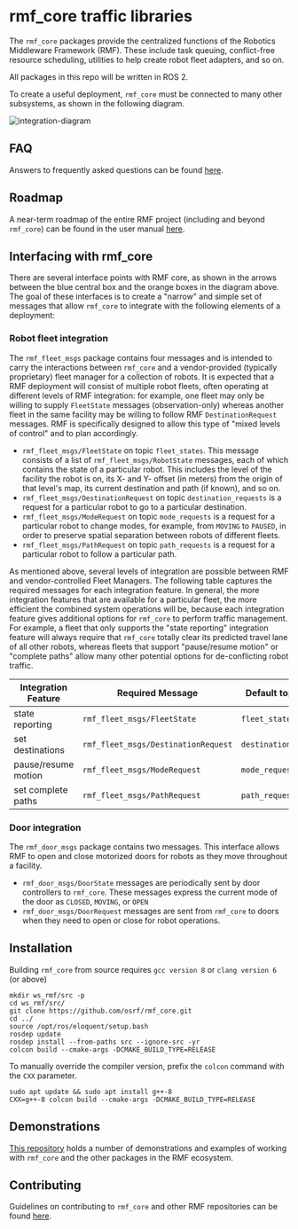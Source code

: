 # rmf\_core traffic libraries

The `rmf_core` packages provide the centralized functions of
the Robotics Middleware Framework (RMF). These include task
queuing, conflict-free resource scheduling, utilities to help
create robot fleet adapters, and so on.

All packages in this repo will be written in ROS 2.

To create a useful deployment, `rmf_core` must be connected
to many other subsystems, as shown in the following diagram.

![integration-diagram](/docs/rmf_core_integration_diagram.png)

## FAQ

Answers to frequently asked questions can be found [here](docs/faq.md).

## Roadmap

A near-term roadmap of the entire RMF project (including and beyond `rmf_core`) can be found in the user manual [here](https://osrf.github.io/ros2multirobotbook/roadmap.html).

## Interfacing with rmf\_core

There are several interface points with RMF core, as shown in the arrows
between the blue central box and the orange boxes in the diagram above. The
goal of these interfaces is to create a "narrow" and simple set of messages
that allow `rmf_core` to integrate with the following elements of a
deployment:

### Robot fleet integration

The `rmf_fleet_msgs` package contains four messages and is
intended to carry the interactions between `rmf_core` and a vendor-provided
(typically proprietary) fleet manager for a collection of robots. It is
expected that a RMF deployment will consist of multiple robot fleets, often
operating at different levels of RMF integration: for example, one fleet may
only be willing to supply `FleetState` messages (observation-only) whereas
another fleet in the same facility may be willing to follow RMF
`DestinationRequest` messages. RMF is specifically designed to allow this
type of "mixed levels of control" and to plan accordingly.

 * `rmf_fleet_msgs/FleetState` on topic `fleet_states`. This message consists of a list of `rmf_fleet_msgs/RobotState` messages, each of which contains the state of a particular robot. This includes the level of the facility the robot is on, its X- and Y- offset (in meters) from the origin of that level's map, its current destination and path (if known), and so on.
 * `rmf_fleet_msgs/DestinationRequest` on topic `destination_requests` is a request for a particular robot
to go to a particular destination.
 * `rmf_fleet_msgs/ModeRequest` on topic `mode_requests` is a request for a particular robot to change modes, for example, from `MOVING` to `PAUSED`, in order to preserve spatial separation between robots of different fleets.
 * `rmf_fleet_msgs/PathRequest` on topic `path_requests` is a request for a particular robot to follow a particular path.

As mentioned above, several levels of integration are possible between RMF and
vendor-controlled Fleet Managers. The following table captures the required
messages for each integration feature. In general, the more integration
features that are available for a particular fleet, the more efficient the
combined system operations will be, because each integration feature gives
additional options for `rmf_core` to perform traffic management. For example, a
fleet that only supports the "state reporting" integration feature will always
require that `rmf_core` totally clear its predicted travel lane of all other
robots, whereas fleets that support "pause/resume motion" or "complete paths"
allow many other potential options for de-conflicting robot traffic.

| Integration Feature | Required Message | Default topic name |
| --- | --- | --- |
| state reporting | `rmf_fleet_msgs/FleetState` | `fleet_states ` |
| set destinations | `rmf_fleet_msgs/DestinationRequest` | `destination_requests` |
| pause/resume motion | `rmf_fleet_msgs/ModeRequest` | `mode_requests` |
| set complete paths | `rmf_fleet_msgs/PathRequest` | `path_requests` |

### Door integration

The `rmf_door_msgs` package contains two messages. This interface allows
RMF to open and close motorized doors for robots as they move throughout a
facility.
 * `rmf_door_msgs/DoorState` messages are periodically sent by door controllers
to `rmf_core`. These messages express the current mode of the door as `CLOSED`, `MOVING`, or `OPEN`
 * `rmf_door_msgs/DoorRequest` messages are sent from `rmf_core` to doors when
they need to open or close for robot operations.

## Installation
Building `rmf_core` from source requires `gcc version 8` or `clang version 6` (or above)
```
mkdir ws_rmf/src -p
cd ws_rmf/src/
git clone https://github.com/osrf/rmf_core.git
cd ../
source /opt/ros/eloquent/setup.bash
rosdep update
rosdep install --from-paths src --ignore-src -yr
colcon build --cmake-args -DCMAKE_BUILD_TYPE=RELEASE
```

To manually override the compiler version, prefix the `colcon` command with the `CXX` parameter.
```
sudo apt update && sudo apt install g++-8
CXX=g++-8 colcon build --cmake-args -DCMAKE_BUILD_TYPE=RELEASE
```

## Demonstrations

[This repository](https://github.com/osrf/rmf_demos) holds a number of demonstrations and examples of working with `rmf_core` and the other packages in the RMF ecosystem.

## Contributing
Guidelines on contributing to `rmf_core` and other RMF repositories can be found [here](docs/contributing.md).
